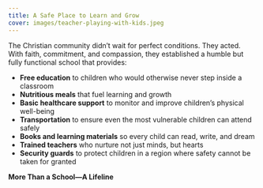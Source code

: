 ```yaml
---
title: A Safe Place to Learn and Grow
cover: images/teacher-playing-with-kids.jpeg
---
```


The Christian community didn’t wait for perfect conditions. They
acted. With faith, commitment, and compassion, they established a
humble but fully functional school that provides:

- **Free education** to children who would otherwise never step
inside a classroom
- **Nutritious meals** that fuel learning and growth
- **Basic healthcare support** to monitor and improve children’s
physical well-being
- **Transportation** to ensure even the most vulnerable children
can attend safely
- **Books and learning materials** so every child can read,
write, and dream
- **Trained teachers** who nurture not just minds, but hearts
- **Security guards** to protect children in a region where safety
cannot be taken for granted

**More Than a School—A Lifeline**